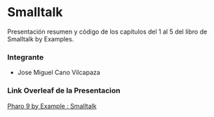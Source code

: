 # Smalltalk

Presentación resumen y código de los capítulos del 1 al 5 del libro de Smalltalk by Examples.

### Integrante
- Jose Miguel Cano Vilcapaza

### Link Overleaf de la Presentacion
[Pharo 9 by Example : Smalltalk](https://www.overleaf.com/4117168562jqqkfpnmvrxh)
